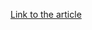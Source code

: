 [Link to the article](https://fireeye.com/blog/threat-research/2020/11/purgalicious-vba-macro-obfuscation-with-vba-purging.html)
